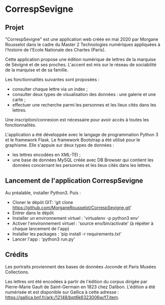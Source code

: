 # CorrespSevigne

## Projet

"CorrespSevigne" est une application web créée en mai 2020 par Morgane Rousselot dans le cadre du Master 2 Technologies numériques appliquées à l'histoire de l'Ecole Nationale des Chartes (Paris).

Cette application propose une édition numérique de lettres de la marquise de Sévigné et de ses proches. L'accent est mis sur le réseau de sociabilité de la marquise et de sa famille.

Les fonctionnalités suivantes sont proposées : 
* consulter chaque lettre via un index ;
* consulter deux types de visualisation des données : une galerie et une carte ;
* effectuer une recherche parmi les personnes et les lieux cités dans les lettres.

Une inscription/connexion est nécessaire pour avoir accès à toutes les fonctionnalités.

L'application a été développée avec le langage de programmation Python 3 et le framework Flask. Le framework Bootstrap a été utilisé pour le graphisme.
Elle s'appuie sur deux types de données : 
- les lettres encodées en XML-TEI ;
- une base de données MySQL créée avec DB Browser qui contient les données concernant les personnes et les lieux cités dans les lettres.

## Lancement de l'application CorrespSevigne

Au préalable, installer Python3.
Puis : 
- Cloner le dépôt GIT: 'git clone https://github.com/MorganeRousselot/CorrespSevigne.git'
- Entrer dans le dépôt
- Installer un environnement virtuel : 'virtualenv -p python3 env'
- Activer l'environnement virtuel : 'source env/bin/activate' (à répéter à chaque lancement de l'app)
- Installer les packages : 'pip install -r requirements.txt'
- Lancer l'app : 'python3 run.py'

## Crédits

Les portraits proviennent des bases de données Joconde et Paris Musées Collections.

Les lettres ont été encodées à partir de l'édition du corpus dirigée par Pierre-Marie Gault de Saint-Germain en 1823 chez Dalibon. L'édition a été numérisée et est disponible sur Gallica à cette adresse : https://gallica.bnf.fr/ark:/12148/bpt6k6323006w/f7.item.
